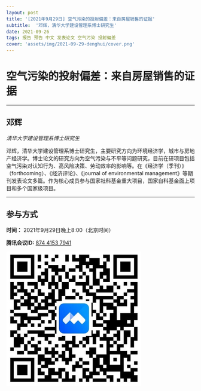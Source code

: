 ```yaml
---
layout: post
title: '[2021年9月29日] 空气污染的投射偏差：来自房屋销售的证据'
subtitle:  '邓辉，清华大学建设管理系博士研究生'
date: 2021-09-26
tags: 报告 预告 中文 发表论文 空气污染 投射偏差
cover: 'assets/img/2021-09-29-denghui/cover.png'
---
```


# 空气污染的投射偏差：来自房屋销售的证据

<!--水资源可持续性管理是联合国可持续性发展目标之一，与其他可持续性目标具有高度的相互关联性。以往水资源评估的研究仅仅局限在单一部门，大多数只关注水资源影响的研究，在经济-社会-环境三个维度的权衡与协同作用的量化研究非常少。为了填补这项研究空白，研究组以供给侧约束的环境投入产出模型、情景分析和多目标决策分析为基础，构建了一种量化水资源短缺背景下的在部门尺度上的经济-社会-环境权衡与协同作用的方法体系。研究选择我国水资源短缺最严重、关注度最高的京津冀首都区作为研究案例。研究构建的方法体系未来可在如下三个方面具有广泛应用：1）资源短缺或盈余条件下，多标准多区域部门的经济-社会和环境影响的权衡与协同作用；2）不同限制措施下的短期供应链影响；3）推动区域层面可持续发展目标的深入评估，以确定地方政府和利益相关者实现可持续发展目标的优先事项。

本次报告内容全文发表在Nature Communications

Chunyang He, Zhifeng Liu, Jianguo Wu, Xinhao Pan, Zihang Fang, Jingwei Li, Brett Bryan (2021). Future global urban water scarcity and potential solutions. *Nature Communications*. **12**, 4667. [https://www.nature.com/articles/s41467-021-25026-3](https://www.nature.com/articles/s41467-021-25026-3)-->


----------

## 邓辉

*清华大学建设管理系博士研究生*

邓辉，清华大学建设管理系博士研究生，主要研究方向为环境经济学，城市与房地产经济学。博士论文的研究方向为空气污染与不平等问题研究，目前在研项目包括空气污染对认知行为、高风险决策、劳动效率的影响等。在《经济学（季刊）》（forthcoming）、《经济评论》、《journal of environmental management》等期刊发表论文多篇。作为核心成员参与国家社科基金重大项目，国家自科基金面上项目和多个国家级项目。

-----------

##  参与方式

 **时间：** 2021年9月29日晚上8:00（北京时间）

 **腾讯会议ID:** [874 4153 7941](https://meeting.tencent.com/s/UIeb8Y3Vky8l)

 ![meeting link](/assets/img/2021-09-29-denghui/link.jpeg)